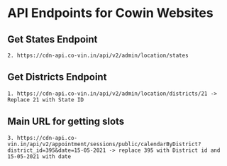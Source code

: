 # API Endpoints for Cowin Websites

## Get States Endpoint
    2. https://cdn-api.co-vin.in/api/v2/admin/location/states

## Get Districts Endpoint
    1. https://cdn-api.co-vin.in/api/v2/admin/location/districts/21 -> Replace 21 with State ID

## Main URL for getting slots
    3. https://cdn-api.co-vin.in/api/v2/appointment/sessions/public/calendarByDistrict?district_id=395&date=15-05-2021 -> replace 395 with District id and 15-05-2021 with date
